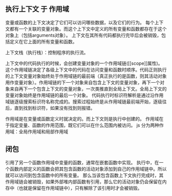 ## 执行上下文 于 作用域
  变量或函数的上下文决定了它们可以访问哪些数据，以及它们的行为。
  每个上下文都有一个关联的变量对象。而这个上下文中定义的所有变量和函数都存在于这个对象上（包括arguments对象）。
  上下文在其所有代码都执行完毕后会被销毁，包括定义在它上面的所有变量和函数。

  上下文栈（执行栈）：控制程序的执行流。

  上下文中的代码执行的时候，会创建变量对象的一个作用域链([[scope]]属性)。这个作用域链决定了各级上下文中的代码在访问变量和函数时顺序。代码正则执行的上下文变量对象始终处于作用域链的最前端（真正执行的是函数，则其活动对象用作变量对象）。作用域链的下一个对象来自包含上下文的变量对象，再下一个对象来自再下一个包含上下文的变量对象，一次类推直到全局上下文。全局上下文的变量对象始终是作用域链的最后一个对象。
  代码执行时标识符解析是通过沿作用域链逐级搜索标识符名称完成的。搜索过程始终是从作用域链最前端开始，逐级往后，直到找到标识符，如果没有找到则报错。

  作用域是在变量或函数定义时就决定的。而上下文则是执行中创建的。
  作用域在于指定变量、函数的作用范围，既它们可以在什么范围内被访问。
  js 分为两种作用域：全局作用域和局部作用域

## 闭包
  引用了另一个函数作用域中变量的函数，通常在嵌套函数中实现。
  执行中，在一个函数内部定义的函数会把其包含函数的活动对象添加到自己的作用域链中。所以就可以访问到包含函数中的所有变量。
  那么当该包含函数上下文执行完成时，其作用域链会被销毁，如果外部堆内部函数有引用，那么它的活动对象仍会保留在内存中（也就是保留在作用域链中），只有解除了该引用时才会被销毁。
